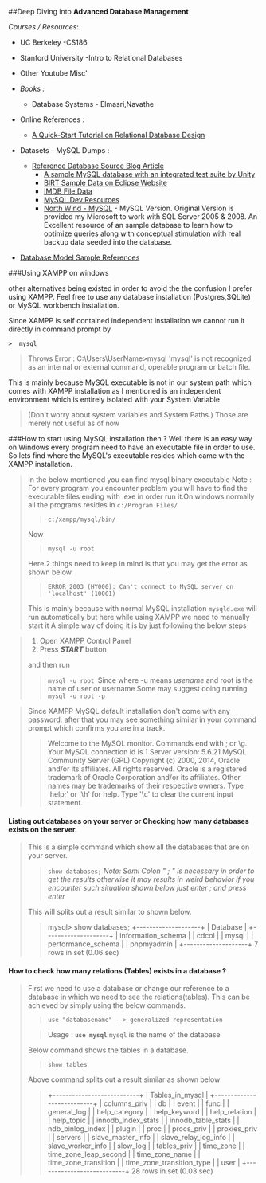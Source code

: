 ##Deep Diving into **Advanced Database Management** 

*Courses / Resources*:

 - UC Berkeley -CS186
 - Stanford University -Intro to Relational Databases 
 - Other Youtube Misc'
 - *Books :*
	 -  Database Systems - Elmasri,Navathe
 - Online References :
	 - [A Quick-Start Tutorial on Relational Database Design](http://www3.ntu.edu.sg/home/ehchua/programming/sql/relational_database_design.html)
 - Datasets - MySQL Dumps :
	 - [Reference Database  Source Blog Article](https://www.percona.com/blog/2011/02/01/sample-datasets-for-benchmarking-and-testing/)
		 - [A sample MySQL database with an integrated test suite by Unity](https://github.com/datacharmer/test_db)
		 - [BIRT Sample Data on Eclipse Website ](http://www.eclipse.org/birt/documentation/sample-database.php)
		 - [IMDB File Data](http://www.imdb.com/interfaces)
		 - [MySQL Dev Resources](http://dev.mysql.com/doc/index-other.html)
		 - [North Wind - MySQL](https://github.com/dalers/mywind) - MySQL Version. Original Version is provided my Microsoft to work with SQL Server 2005 & 2008. An Excellent resource of an sample database to learn how to optimize queries along with conceptual stimulation with real backup data seeded into the database.
	
 - [Database Model Sample References](http://www.databaseanswers.org/data_models/index.htm)

###Using XAMPP on windows 

other alternatives being existed in order to avoid the the  confusion I prefer using XAMPP. Feel free to use any database installation (Postgres,SQLite) or MySQL workbench installation.

Since XAMPP is self contained independent installation we cannot run it directly in command prompt by 

    >  mysql
   > Throws Error : 
   > C:\Users\UserName>mysql
       'mysql' is not recognized as an internal or external command,
	    operable program or batch file.

This is mainly because MySQL executable is not in our system path which comes with XAMPP installation as I mentioned is an independent environment which is entirely isolated with your System Variable 
>(Don't worry about system variables and System Paths.) Those are merely not useful as of now 

###How to start using MySQL installation then ?
Well there is an easy way on Windows every program need to have an executable file in order to use. So lets find where the MySQL's executable resides which came with the XAMPP installation.  

> In the below mentioned you can find mysql binary executable 
> Note : For every program you encounter problem you will have to find the executable files ending with .exe in order run it.On windows normally all the programs resides in `c:/Program Files/` 
> >`c:/xampp/mysql/bin/`
>  
>  Now 
>> `mysql -u root` 
>
> Here 2 things need to keep in mind is that you may get the error as shown below 
> >`ERROR 2003 (HY000): Can't connect to MySQL server on 'localhost' (10061)`
> 
> This is mainly because with normal MySQL installation `mysqld.exe` will run automatically but here while using XAMPP we need to manually start it A simple way of doing it is by just following the below steps

 > 1. Open XAMPP Control Panel
 > 2. Press ***START***  button 
 > 
 > and then run 
 >> `mysql -u root
 > `Since where -u means *usename*  and root is the name of user or username
 > Some may suggest doing running 
 > `mysql -u root -p`

 > Since XAMPP MySQL default installation don't come with any password.
 > after that you may see something similar in your command prompt which confirms you are in a track.
 > > Welcome to the MySQL monitor.  Commands end with ; or \g.
Your MySQL connection id is 1
Server version: 5.6.21 MySQL Community Server (GPL)
Copyright (c) 2000, 2014, Oracle and/or its affiliates. All rights reserved.
Oracle is a registered trademark of Oracle Corporation and/or its
affiliates. Other names may be trademarks of their respective
owners.
Type 'help;' or '\h' for help. Type '\c' to clear the current input statement.

#### Listing out databases on your server or Checking how many databases exists on the server.
>This is a simple command which show all the databases that are on your server.
>>`show databases;`
>*Note: Semi Colon " ;  " is necessary in order to get the results otherwise it may results in weird behavior if you encounter such situation shown below just enter ; and press enter*
>
>This will splits out a result similar to shown below.
>> mysql> show databases;
+--------------------+
| Database           |
+--------------------+
| information_schema |
| cdcol              |
| mysql              |
| performance_schema |
| phpmyadmin         |
+--------------------+
7 rows in set (0.06 sec)

#### How to check how many relations (Tables) exists in a database ?
> First we need to use a database or change our reference to a database in which we need to see the relations(tables). This can be achieved by simply using the below commands. 
>> `use "databasename" --> generalized representation` 
>
>> Usage :
>**`use mysql`**
> `mysql` is the name of the database
> 
> Below command shows the tables in a database.
>> `show tables`
>
> Above command splits out a result similar as shown below 
> >+---------------------------+
| Tables_in_mysql           |
+---------------------------+
| columns_priv              |
| db                        |
| event                     |
| func                      |
| general_log               |
| help_category             |
| help_keyword              |
| help_relation             |
| help_topic                |
| innodb_index_stats        |
| innodb_table_stats        |
| ndb_binlog_index          |
| plugin                    |
| proc                      |
| procs_priv                |
| proxies_priv              |
| servers                   |
| slave_master_info         |
| slave_relay_log_info      |
| slave_worker_info         |
| slow_log                  |
| tables_priv               |
| time_zone                 |
| time_zone_leap_second     |
| time_zone_name            |
| time_zone_transition      |
| time_zone_transition_type |
| user                      |
+---------------------------+
28 rows in set (0.03 sec)




